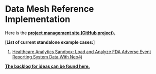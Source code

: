 # Data Mesh Reference Implementation

Here is the [**project management site (GitHub project).**](https://github.com/orgs/PHACDataHub/projects/11/views/1)

[**List of current standalone example cases:**]
1. [Healthcare Analytics Sandbox: Load and Analyze FDA Adverse Event Reporting System Data With Neo4j](./doc/health-analytics.md)

[**The backlog for ideas can be found here.**](./doc/ideas.md)
